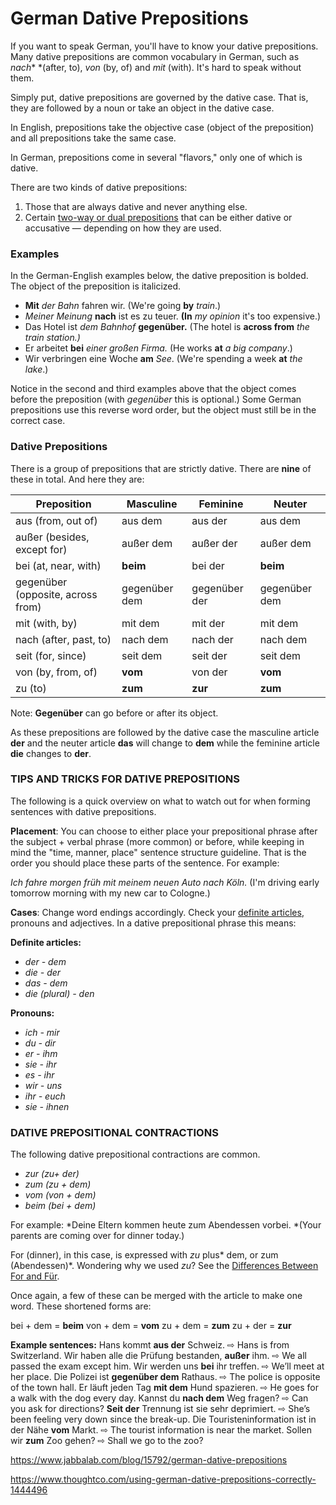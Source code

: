 # German Dative Prepositions

If you want to speak German, you'll have to know your dative prepositions. Many dative prepositions are common vocabulary in German, such as *nach** *(after, to), *von* (by, of) and *mit* (with). It's hard to speak without them. 

Simply put, dative prepositions are governed by the dative case. That is, they are followed by a noun or take an object in the dative case. 

In English, prepositions take the objective case (object of the preposition) and all prepositions take the same case.

In German, prepositions come in several "flavors," only one of which is dative.

There are two kinds of dative prepositions:

1. Those that are always dative and never anything else.
2. Certain [two-way or dual prepositions](https://www.thoughtco.com/two-way-doubtful-prepositions-in-german-1444444) that can be either dative or accusative — depending on how they are used.

### Examples

In the German-English examples below, the dative preposition is bolded. The object of the preposition is italicized.

- **Mit** *der Bahn* fahren wir. (We're going **by** *train*.)
- *Meiner Meinung* **nach** ist es zu teuer. **(In** *my opinion* it's too expensive.)
- Das Hotel ist *dem Bahnhof* **gegenüber.** (The hotel is **across from** *the train station.)*
- Er arbeitet **bei** *einer großen Firma.* (He works **at** *a big company*.)
- Wir verbringen eine Woche **am** *See*. (We're spending a week **at** *the lake*.)

Notice in the second and third examples above that the object comes before the preposition (with *gegenüber* this is optional.) Some German prepositions use this reverse word order, but the object must still be in the correct case.

### Dative Prepositions

There is a group of prepositions that are strictly dative. There are **nine** of these in total. And here they are:

| Preposition                       | Masculine     | Feminine      | Neuter        |
| --------------------------------- | ------------- | ------------- | ------------- |
| aus (from, out of)                | aus dem       | aus der       | aus dem       |
| außer (besides, except for)       | außer dem     | außer der     | außer dem     |
| bei (at, near, with)              | **beim**      | bei der       | **beim**      |
| gegenüber (opposite, across from) | gegenüber dem | gegenüber der | gegenüber dem |
| mit (with, by)                    | mit dem       | mit der       | mit dem       |
| nach (after, past, to)            | nach dem      | nach der      | nach dem      |
| seit (for, since)                 | seit dem      | seit der      | seit dem      |
| von (by, from, of)                | **vom**       | von der       | **vom**       |
| zu (to)                           | **zum**       | **zur**       | **zum**       |

Note: **Gegenüber** can go before or after its object.

As these prepositions are followed by the dative case the masculine article **der** and the neuter article **das** will change to **dem** while the feminine article **die** changes to **der**.

### TIPS AND TRICKS FOR DATIVE PREPOSITIONS

The following is a quick overview on what to watch out for when forming sentences with dative prepositions.

**Placement**: You can choose to either place your prepositional phrase after the subject + verbal phrase (more common) or before, while keeping in mind the "time, manner, place" sentence structure guideline. That is the order you should place these parts of the sentence. For example: 

*Ich fahre morgen früh mit meinem neuen Auto nach Köln.* (I'm driving early tomorrow morning with my new car to Cologne.)

**Cases**: Change word endings accordingly. Check your [definite articles](https://www.thoughtco.com/definite-articles-in-german-1444442), pronouns and adjectives. In a dative prepositional phrase this means:

**Definite articles:**

- *der - dem*
- *die - der*
- *das - dem*
- *die (plural) - den*

**Pronouns:**

- *ich - mir*
- *du - dir*
- *er - ihm*
- *sie - ihr*
- *es - ihr*
- *wir - uns*
- *ihr - euch*
- *sie - ihnen*

### DATIVE PREPOSITIONAL CONTRACTIONS

The following dative prepositional contractions are common.

- *zur (zu+ der)*
- *zum (zu + dem)*
- *vom (von + dem)*
- *beim (bei + dem)*

For example: *Deine Eltern kommen heute zum Abendessen vorbei. *(Your parents are coming over for dinner today.)

For (dinner), in this case, is expressed with *zu* plus* dem, or zum (Abendessen)*. Wondering why we used *zu*? See the [Differences Between For and Für](https://www.thoughtco.com/difference-between-fur-and-for-1444433).

Once again, a few of these can be merged with the article to make one word. These shortened forms are:

bei + dem = **beim**
von + dem = **vom**
zu + dem = **zum**
zu + der = **zur**

**Example sentences:**
Hans kommt **aus der** Schweiz. ⇨ Hans is from Switzerland.
Wir haben alle die Prüfung bestanden, **außer** ihm. ⇨ We all passed the exam except him.
Wir werden uns **bei** ihr treffen. ⇨ We’ll meet at her place.
Die Polizei ist **gegenüber dem** Rathaus. ⇨ The police is opposite of the town hall.
Er läuft jeden Tag **mit dem** Hund spazieren. ⇨ He goes for a walk with the dog every day.
Kannst du **nach dem** Weg fragen? ⇨ Can you ask for directions?
**Seit der** Trennung ist sie sehr deprimiert. ⇨ She’s been feeling very down since the break-up.
Die Touristeninformation ist in der Nähe **vom** Markt. ⇨ The tourist information is near the market.
Sollen wir **zum** Zoo gehen? ⇨ Shall we go to the zoo?



https://www.jabbalab.com/blog/15792/german-dative-prepositions

https://www.thoughtco.com/using-german-dative-prepositions-correctly-1444496                    
